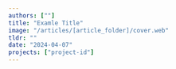 ```yaml
---
authors: [""]
title: "Examle Title"
image: "/articles/[article_folder]/cover.web"
tldr: ""
date: "2024-04-07"
projects: ["project-id"]
---
```

